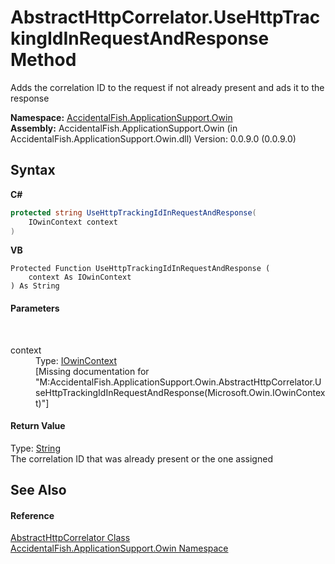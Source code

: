 # AbstractHttpCorrelator.UseHttpTrackingIdInRequestAndResponse Method 
 

Adds the correlation ID to the request if not already present and ads it to the response

**Namespace:**&nbsp;<a href="ca0f21c8-cb45-80fc-2327-cea660751f78">AccidentalFish.ApplicationSupport.Owin</a><br />**Assembly:**&nbsp;AccidentalFish.ApplicationSupport.Owin (in AccidentalFish.ApplicationSupport.Owin.dll) Version: 0.0.9.0 (0.0.9.0)

## Syntax

**C#**<br />
``` C#
protected string UseHttpTrackingIdInRequestAndResponse(
	IOwinContext context
)
```

**VB**<br />
``` VB
Protected Function UseHttpTrackingIdInRequestAndResponse ( 
	context As IOwinContext
) As String
```


#### Parameters
&nbsp;<dl><dt>context</dt><dd>Type: <a href="http://msdn2.microsoft.com/en-us/library/dn308193" target="_blank">IOwinContext</a><br />\[Missing <param name="context"/> documentation for "M:AccidentalFish.ApplicationSupport.Owin.AbstractHttpCorrelator.UseHttpTrackingIdInRequestAndResponse(Microsoft.Owin.IOwinContext)"\]</dd></dl>

#### Return Value
Type: <a href="http://msdn2.microsoft.com/en-us/library/s1wwdcbf" target="_blank">String</a><br />The correlation ID that was already present or the one assigned

## See Also


#### Reference
<a href="f8cfbdab-39c0-c420-b201-3130f47b061d">AbstractHttpCorrelator Class</a><br /><a href="ca0f21c8-cb45-80fc-2327-cea660751f78">AccidentalFish.ApplicationSupport.Owin Namespace</a><br />